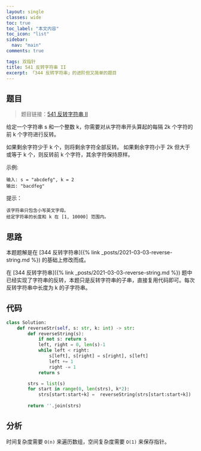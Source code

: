 ```yaml
---
layout: single
classes: wide
toc: true
toc_label: "本文内容"
toc_icon: "list"
sidebar:
  nav: "main"
comments: true

tags: 双指针
title: 541 反转字符串 II
excerpt: 「344 反转字符串」的进阶但又简单的题目
---
```


## 题目

> 题目链接：[541 反转字符串 II](https://leetcode-cn.com/problems/reverse-string-ii/submissions/)

给定一个字符串 s 和一个整数 k，你需要对从字符串开头算起的每隔 2k 个字符的前 k 个字符进行反转。

如果剩余字符少于 k 个，则将剩余字符全部反转。
如果剩余字符小于 2k 但大于或等于 k 个，则反转前 k 个字符，其余字符保持原样。

示例:

    输入: s = "abcdefg", k = 2
    输出: "bacdfeg"

提示：

    该字符串只包含小写英文字母。
    给定字符串的长度和 k 在 [1, 10000] 范围内。


## 思路 

本题题解是在 [344 反转字符串]({% link _posts/2021-03-03-reverse-string.md %}) 的基础上修改而成。

在 [344 反转字符串]({% link _posts/2021-03-03-reverse-string.md %}) 题中已经实现了字符串的反转，本题只是反转字符串的子串，直接复用代码即可。每次反转字符串中长度为 k 的子字符串。

## 代码 

```python
class Solution:
    def reverseStr(self, s: str, k: int) -> str:
        def reverseString(s):
            if not s: return s
            left, right = 0, len(s)-1
            while left < right:
                s[left], s[right] = s[right], s[left]
                left += 1
                right -= 1
            return s

        strs = list(s)
        for start in range(0, len(strs), k*2):
            strs[start:start+k] =  reverseString(strs[start:start+k])
        
        return ''.join(strs)
```

## 分析 

时间复杂度需要 `O(n)` 来遍历数组，空间复杂度需要 `O(1)` 来保存指针。